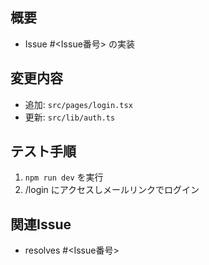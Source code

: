 <!-- Pull Request #<Issue番号> feat: ユーザーがログインできる -->

## 概要
- Issue #<Issue番号> の実装

## 変更内容
<!-- 変更したファイルをリストアップしてください -->
- 追加: `src/pages/login.tsx`
- 更新: `src/lib/auth.ts`

## テスト手順
<!-- レビュワーが変更を確認するための手順を記載してください -->
1. `npm run dev` を実行
2. /login にアクセスしメールリンクでログイン

## 関連Issue
<!-- このPRが解決するIssue番号を記載してください -->
- resolves #<Issue番号> 